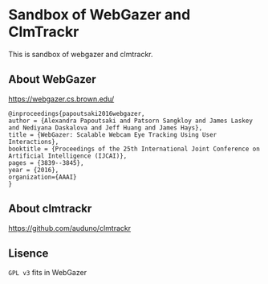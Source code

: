 Sandbox of WebGazer and ClmTrackr
==================================================
This is sandbox of webgazer and clmtrackr.

About WebGazer
--------------------------------------------------
https://webgazer.cs.brown.edu/

```
@inproceedings{papoutsaki2016webgazer,
author = {Alexandra Papoutsaki and Patsorn Sangkloy and James Laskey and Nediyana Daskalova and Jeff Huang and James Hays},
title = {WebGazer: Scalable Webcam Eye Tracking Using User Interactions},
booktitle = {Proceedings of the 25th International Joint Conference on Artificial Intelligence (IJCAI)},
pages = {3839--3845},
year = {2016},
organization={AAAI}
}
```

About clmtrackr
--------------------------------------------------
https://github.com/auduno/clmtrackr

Lisence
--------------------------------------------------
`GPL v3` fits in WebGazer
